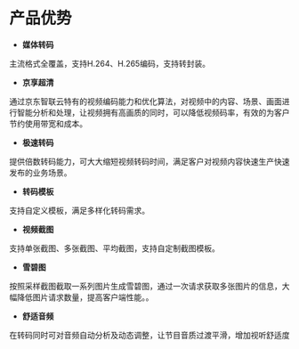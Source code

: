 # 产品优势

-   **媒体转码**

主流格式全覆盖，支持H.264、H.265编码，支持转封装。

-   **京享超清**

通过京东智联云特有的视频编码能力和优化算法，对视频中的内容、场景、画面进行智能分析和处理，让视频拥有高画质的同时，可以降低视频码率，有效的为客户节约使用带宽和成本。

-   **极速转码**

提供倍数转码能力，可大大缩短视频转码时间，满足客户对视频内容快速生产快速发布的业务场景。

-   **转码模板**

支持自定义模板，满足多样化转码需求。

-   **视频截图**

支持单张截图、多张截图、平均截图，支持自定制截图模板。

-   **雪碧图**

按照采样截图截取一系列图片生成雪碧图，通过一次请求获取多张图片的信息，大幅降低图片请求数量，提高客户端性能。。

-   **舒适音频**

在转码同时可对音频自动分析及动态调整，让节目音质过渡平滑，增加视听舒适度


